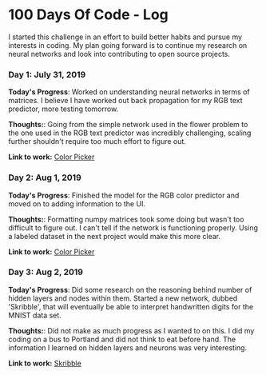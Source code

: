 # 100 Days Of Code - Log

I started this challenge in an effort to build better habits and pursue my interests in coding. My plan going forward is to continue my research on neural networks and look into contributing to open source projects.

### Day 1: July 31, 2019

**Today's Progress**: Worked on understanding neural networks in terms of matrices. I believe I have worked out back propagation for my RGB text predictor, more testing tomorrow.

**Thoughts:**: Going from the simple network used in the flower problem to the one used in the RGB text predictor was incredibly challenging, scaling further shouldn't require too much effort to figure out.

**Link to work:** [Color Picker](https://github.com/jpeter17/color_picker_NN)

### Day 2: Aug 1, 2019

**Today's Progress**: Finished the model for the RGB color predictor and moved on to adding information to the UI. 

**Thoughts:**: Formatting numpy matrices took some doing but wasn't too difficult to figure out. I can't tell if the network is functioning properly. Using a labeled dataset in the next project would make this more clear. 

**Link to work:** [Color Picker](https://github.com/jpeter17/color_picker_NN)

### Day 3: Aug 2, 2019

**Today's Progress**: Did some research on the reasoning behind number of hidden layers and nodes within them. Started a new network, dubbed 'Skribble', that will eventually be able to interpret handwritten digits for the MNIST data set.

**Thoughts:**: Did not make as much progress as I wanted to on this. I did my coding on a bus to Portland and did not think to eat before hand. The information I learned on hidden layers and neurons was very interesting.

**Link to work:** [Skribble](https://github.com/jpeter17/Skribble)




